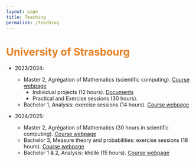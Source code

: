 ```yaml
---
layout: page
title: Teaching
permalink: /teaching
---
```


# <span style="color:#e67e22"> University of Strasbourg </span>

- 2023/2024:
  - Master 2, Agrégation of Mathematics (scientific computing). [Course webpage](https://mathinfo.unistra.fr/en/courses/preparation-for-competitive-examinations/external-aggregation-competitive-examination)
    - Individual projects (12 hours). [Documents](https://mybox.inria.fr/f/f30a7f2df05a499d9c89/?dl=1)
    - Practical and Exercise sessions (30 hours). 
  - Bachelor 1, Analysis: exercise sessions (14 hours). [Course webpage](https://www.google.com/url?sa=t&rct=j&q=&esrc=s&source=web&cd=&ved=2ahUKEwiSt83vtrmDAxXpTKQEHZJxC-AQFnoECA0QAQ&url=https%3A%2F%2Fmathinfo.unistra.fr%2Fformations%2Flicence%2Finformatique%2Frof%2FME6%2FFRUAI0673021VCOEN898%3FcHash%3D5743608f04b52ceaa7738cb2282988ff&usg=AOvVaw3O4xzazXiprE3oMZ7YA37z&opi=89978449)

- 2024/2025:
  - Master 2, Agrégation of Mathematics (30 hours in scientific computing). [Course webpage](https://mathinfo.unistra.fr/en/courses/preparation-for-competitive-examinations/external-aggregation-competitive-examination)
  - Bachelor 3, Measure theory and probabilities: exercise sessions (18 hours). [Course webpage](https://formations.unistra.fr/fr/formations/diplome-d-universite-du-diu-1/du-mathematiques-informatique-FH178/actuariat-PR1130/ue-mathematique-s6-LJIFVZK8/integration-et-probabilites-s6-LJCWLX5T.html)
  - Bachelor 1 & 2, Analysis: khôlle (15 hours). [Course webpage](https://www.google.com/url?sa=t&rct=j&q=&esrc=s&source=web&cd=&ved=2ahUKEwiSt83vtrmDAxXpTKQEHZJxC-AQFnoECA0QAQ&url=https%3A%2F%2Fmathinfo.unistra.fr%2Fformations%2Flicence%2Finformatique%2Frof%2FME6%2FFRUAI0673021VCOEN898%3FcHash%3D5743608f04b52ceaa7738cb2282988ff&usg=AOvVaw3O4xzazXiprE3oMZ7YA37z&opi=89978449)